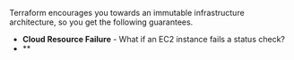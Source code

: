 
Terraform encourages you towards an immutable infrastructure architecture, so you get the following guarantees.

- **Cloud Resource Failure** - What if an EC2 instance fails a status check?
- **